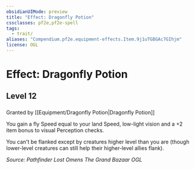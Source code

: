 ```yaml
---
obsidianUIMode: preview
title: "Effect: Dragonfly Potion"
cssclasses: pf2e,pf2e-spell
tags:
  - trait/
aliases: "Compendium.pf2e.equipment-effects.Item.9j1uTGBGAc7GIhjm"
license: OGL
---
```

# Effect: Dragonfly Potion
## Level 12
### 






Granted by [[Equipment/Dragonfly Potion|Dragonfly Potion]]

You gain a fly Speed equal to your land Speed, low-light vision and a +2 item bonus to visual Perception checks.

You can't be flanked except by creatures higher level than you are (though lower-level creatures can still help their higher-level allies flank).

*Source: Pathfinder Lost Omens The Grand Bazaar*
*OGL*